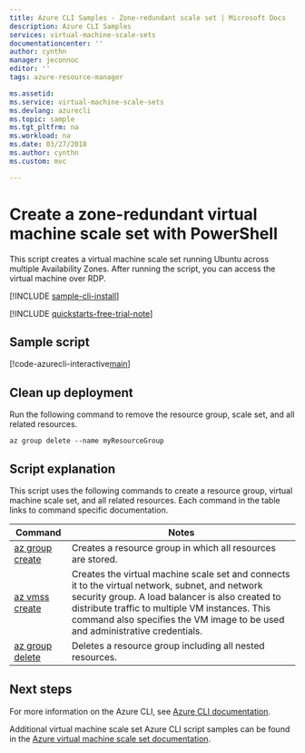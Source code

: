 ```yaml
---
title: Azure CLI Samples - Zone-redundant scale set | Microsoft Docs
description: Azure CLI Samples
services: virtual-machine-scale-sets
documentationcenter: ''
author: cynthn
manager: jeconnoc
editor: ''
tags: azure-resource-manager

ms.assetid:
ms.service: virtual-machine-scale-sets
ms.devlang: azurecli
ms.topic: sample
ms.tgt_pltfrm: na
ms.workload: na
ms.date: 03/27/2018
ms.author: cynthn
ms.custom: mvc

---
```


# Create a zone-redundant virtual machine scale set with PowerShell
This script creates a virtual machine scale set running Ubuntu across multiple Availability Zones. After running the script, you can access the virtual machine over RDP.

[!INCLUDE [sample-cli-install](../../../includes/sample-cli-install.md)]

[!INCLUDE [quickstarts-free-trial-note](../../../includes/quickstarts-free-trial-note.md)]

## Sample script
[!code-azurecli-interactive[main](../../../cli_scripts/virtual-machine-scale-sets/create-zone-redundant-scale-set/create-zone-redundant-scale-set.sh "Create zone-redundant scale set")]

## Clean up deployment
Run the following command to remove the resource group, scale set, and all related resources.

```azurecli-interactive
az group delete --name myResourceGroup
```

## Script explanation
This script uses the following commands to create a resource group, virtual machine scale set, and all related resources. Each command in the table links to command specific documentation.

| Command | Notes |
|---|---|
| [az group create](/cli/azure/ad/group) | Creates a resource group in which all resources are stored. |
| [az vmss create](/cli/azure/vmss) | Creates the virtual machine scale set and connects it to the virtual network, subnet, and network security group. A load balancer is also created to distribute traffic to multiple VM instances. This command also specifies the VM image to be used and administrative credentials.  |
| [az group delete](/cli/azure/ad/group#delete) | Deletes a resource group including all nested resources. |

## Next steps
For more information on the Azure CLI, see [Azure CLI documentation](https://docs.microsoft.com/cli/azure/overview).

Additional virtual machine scale set Azure CLI script samples can be found in the [Azure virtual machine scale set documentation](../cli-samples.md).
